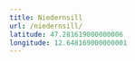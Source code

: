 ```yaml
---
title: Niedernsill
url: /niedernsill/
latitude: 47.281619000000006
longitude: 12.648169000000001
---
```

